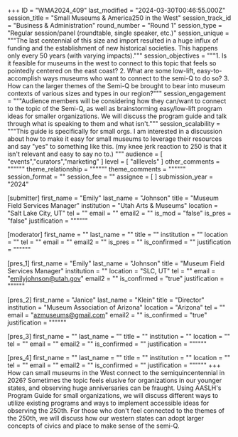 +++
ID = "WMA2024_409"
last_modified = "2024-03-30T00:46:55.000Z"
session_title = "Small Museums & America250 in the West"
session_track_id = "Business & Administration"
round_number = "Round 1"
session_type = "Regular session/panel (roundtable, single speaker, etc.)"
session_unique = """The last centennial of this size and import resulted in a huge influx of funding and the establishment of new historical societies. This happens only every 50 years (with varying impacts)."""
session_objectives = """1. Is it feasible for museums in the west to connect to this topic that feels so pointedly centered on the east coast?
2. What are some low-lift, easy-to-accomplish ways museums who want to connect to the semi-Q to do so? 
3. How can the larger themes of the Semi-Q be brought to bear into museum contexts of various sizes and types in our region?"""
session_engagement = """Audience members will be considering how they can/want to connect to the topic of the Semi-Q, as well as brainstorming easy/low-lift program ideas for smaller organizations. We will discuss the program guide and talk through what is speaking to them and what isn't."""
session_scalability = """This guide is specifically for small orgs. I am interested in a discussion about how to make it easy for small museums to leverage their resources and say "yes" to something like this. (my knee jerk reaction to 250 is that it isn't relevant and easy to say no to.)
"""
audience = [ "events","curators","marketing" ]
level = [ "alllevels" ]
other_comments = """"""
theme_relationship = """"""
theme_comments = """"""
session_format = ""
session_fee = ""
assignee = [  ]
submission_year = "2024"

[submitter]
first_name = "Emily"
last_name = "Johnson"
title = "Museum Field Services Manager"
institution = "Utah Arts & Museums"
location = "Salt Lake City, UT"
tel = ""
email = ""
email2 = ""
is_mod = "false"
is_pres = "false"
justification = """"""

[moderator]
first_name = ""
last_name = ""
title = ""
institution = ""
location = ""
tel = ""
email = ""
email2 = ""
is_pres = ""
is_confirmed = ""
justification = """"""

[pres_1]
first_name = "Emily"
last_name = "Johnson"
title = "Museum Field Services Manager"
institution = ""
location = "SLC, UT"
tel = ""
email = "emilyjohnson@utah.gov"
email2 = ""
is_confirmed = "true"
justification = """"""

[pres_2]
first_name = "Janice"
last_name = "Klein"
title = "Director"
institution = "Museum Association of Arizona"
location = "Arizona"
tel = ""
email = "azmuseums@gmail.com"
email2 = ""
is_confirmed = "true"
justification = """"""

[pres_3]
first_name = ""
last_name = ""
title = ""
institution = ""
location = ""
tel = ""
email = ""
email2 = ""
is_confirmed = ""
justification = """"""

[pres_4]
first_name = ""
last_name = ""
title = ""
institution = ""
location = ""
tel = ""
email = ""
email2 = ""
is_confirmed = ""
justification = """"""
+++
How can small museums in the West connect to the semiquincentennial in 2026? Sometimes the topic feels elusive for organizations in our younger states, and observing huge anniversaries can be fraught. Using AASLH's Program Guide for small organizations, we will discuss different ways to utilize existing programs and ways to implement accessible ideas for observing the 250th. For those who don't feel connected to the themes of the 250th, we will discuss how our western states can adopt larger concepts of civics and place to make sense of the semi-Q. 
